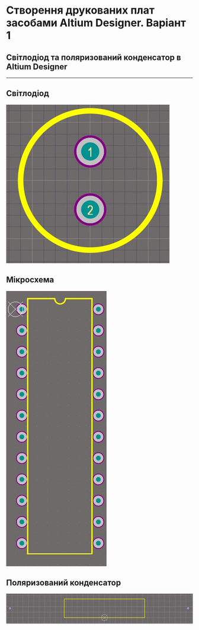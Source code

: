 #  Створення друкованих плат засобами Altium Designer. Варіант 1 
## Світлодіод та поляризований конденсатор в Altium Designer
---
## Світлодіод
![img](https://github.com/the-demiurge/tpcs-basov305/blob/main/images/7-1.jpg?raw=true)
## Мікросхема
![img](https://github.com/the-demiurge/tpcs-basov305/blob/main/images/7-2.jpg?raw=true)
## Поляризований конденсатор
![img](https://github.com/the-demiurge/tpcs-basov305/blob/main/images/7-3.jpg?raw=true)
